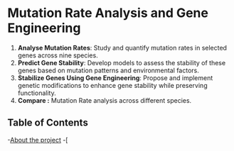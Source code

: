 # Mutation Rate Analysis and Gene Engineering
1. **Analyse Mutation Rates**: Study and quantify mutation rates in selected genes across nine species.
2. **Predict Gene Stability**: Develop models to assess the stability of these genes based on mutation patterns and environmental factors.
3. **Stabilize Genes Using Gene Engineering**: Propose and implement genetic modifications to enhance gene stability while preserving functionality.
4. **Compare :** Mutation Rate analysis across different species.
## Table of Contents
-[About the project](about-the-project)
-[
